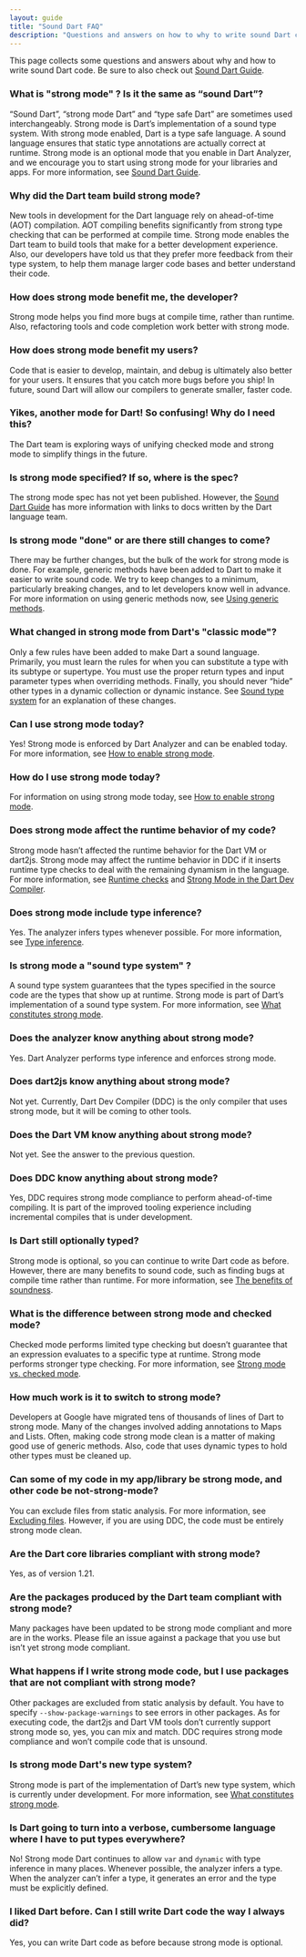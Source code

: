 ```yaml
---
layout: guide
title: "Sound Dart FAQ"
description: "Questions and answers on how to why to write sound Dart code."
---
```


This page collects some questions and answers about why and how to
write sound Dart code. Be sure to also check out
[Sound Dart Guide](/guides/language/sound-dart).

### What is "strong mode" ? Is it the same as “sound Dart”?

“Sound Dart”, “strong mode Dart” and “type safe Dart” are sometimes
used interchangeably. Strong mode is Dart’s implementation of a
sound type system. With strong mode enabled, Dart is a type safe language.
A sound language ensures that static type annotations are actually
correct at runtime. Strong mode is an optional mode that you enable in
Dart Analyzer, and we encourage you to start using strong mode for your
libraries and apps. For more information,
see [Sound Dart Guide](/guides/language/sound-dart).

### Why did the Dart team build strong mode?

New tools in development for the Dart language rely on ahead-of-time (AOT)
compilation. AOT compiling benefits significantly from strong type
checking that can be performed at compile time. Strong mode enables
the Dart team to build tools that make for a better development experience.
Also, our developers have told us that they prefer more feedback from
their type system, to help them manage larger code bases and better
understand their code.

### How does strong mode benefit me, the developer?

Strong mode helps you find more bugs at compile time, rather than runtime.
Also, refactoring tools and code completion work better with strong mode.

### How does strong mode benefit my users?

Code that is easier to develop, maintain, and debug is ultimately also
better for your users. It ensures that you catch more bugs before you ship!
In future, sound Dart will allow our compilers to generate smaller,
faster code.

### Yikes, another mode for Dart! So confusing! Why do I need this?

The Dart team is exploring ways of unifying checked mode and
strong mode to simplify things in the future.

### Is strong mode specified? If so, where is the spec?

The strong mode spec has not yet been published. However, the
[Sound Dart Guide](/guides/language/sound-dart) has more information
with links to docs written by the Dart language team.

### Is strong mode "done" or are there still changes to come?

There may be further changes, but the bulk of the work for strong mode is
done. For example, generic methods have been added to Dart to make it
easier to write sound code. We try to keep changes to a minimum,
particularly breaking changes, and to let developers know well in advance.
For more information on using generic methods now, see
[Using generic methods](/guides/language/language-tour#using-generic-methods).

### What changed in strong mode from Dart's "classic mode"?

Only a few rules have been added to make Dart a sound language.
Primarily, you must learn the rules for when you can substitute a
type with its subtype or supertype. You must use the proper return
types and input parameter types when overriding methods.
Finally, you should never “hide” other types in a dynamic collection
or dynamic instance. See
[Sound type system](sound-dart-guide#sound-type-system)
for an explanation of these changes.

### Can I use strong mode today?

Yes! Strong mode is enforced by Dart Analyzer and can be enabled today.
For more information, see
[How to enable strong mode](sound-dart-guide#how-to-enable-strong-mode).

### How do I use strong mode today?

For information on using strong mode today, see
[How to enable strong mode](sound-dart-guide#how-to-enable-strong-mode).

### Does strong mode affect the runtime behavior of my code?

Strong mode hasn’t affected the runtime behavior for the Dart VM or dart2js.
Strong mode may affect the runtime behavior in DDC if it inserts
runtime type checks to deal with the remaining dynamism in the language.
For more information, see
[Runtime checks](/guides/language/sound-dart#runtime-checks) and
[Strong Mode in the Dart Dev Compiler](https://chromium.googlesource.com/external/github.com/dart-lang/dev_compiler/+/refs/heads/master/doc/RUNTIME_SAFETY.md).

### Does strong mode include type inference?

Yes. The analyzer infers types whenever possible. For more information,
see [Type inference](sound-dart-guide#type-inference).

### Is strong mode a "sound type system" ?

A sound type system guarantees that the types specified in the source
code are the types that show up at runtime. Strong mode is part of
Dart’s implementation of a sound type system. For more information, see
[What constitutes strong mode](/guides/language/sound-dart#what-constitutes-strong-mode).

### Does the analyzer know anything about strong mode?

Yes. Dart Analyzer performs type inference and enforces strong mode.

### Does dart2js know anything about strong mode?

Not yet. Currently, Dart Dev Compiler (DDC) is the only compiler that
uses strong mode, but it will be coming to other tools.

### Does the Dart VM know anything about strong mode?

Not yet. See the answer to the previous question.

### Does DDC know anything about strong mode?

Yes, DDC requires strong mode compliance to perform ahead-of-time compiling.
It is part of the improved tooling experience
including incremental compiles that is under development.

### Is Dart still optionally typed?
Strong mode is optional, so you can continue to write Dart code as before.
However, there are many benefits to sound code, such as finding bugs
at compile time rather than runtime. For more information, see
[The benefits of soundness](/guides/language/sound-dart#the-benefits-of-soundness).

### What is the difference between strong mode and checked mode?

Checked mode performs limited type checking but doesn’t guarantee that
an expression evaluates to a specific type at runtime.
Strong mode performs stronger type checking. For more information, see
[Strong mode vs. checked mode](/guides/language/sound-dart#strong-mode-vs-checked-mode).

### How much work is it to switch to strong mode?

Developers at Google have migrated tens of thousands of lines of
Dart to strong mode. Many of the changes involved adding annotations
to Maps and Lists. Often, making code strong mode clean is a matter
of making good use of generic methods. Also, code that uses dynamic
types to hold other types must be cleaned up.

### Can some of my code in my app/library be strong mode, and other code be not-strong-mode?

You can exclude files from static analysis. For more information, see
[Excluding files](/guides/language/analysis-options#excluding-files).
However, if you are using DDC, the code must be entirely strong mode clean.

### Are the Dart core libraries compliant with strong mode?

Yes, as of version 1.21.

### Are the packages produced by the Dart team compliant with strong mode?

Many packages have been updated to be strong mode compliant and more
are in the works. Please file an issue against a package that you use
but isn’t yet strong mode compliant.

### What happens if I write strong mode code, but I use packages that are not compliant with strong mode?

Other packages are excluded from static analysis by default. You have
to specify `--show-package-warnings` to see errors in other packages.
As for executing code, the dart2js and Dart VM tools don’t currently
support strong mode so, yes, you can mix and match.
DDC requires strong mode compliance and won’t compile code that is unsound.

### Is strong mode Dart's new type system?

Strong mode is part of the implementation of Dart’s new type system,
which is currently under development. For more information, see
[What constitutes strong mode](/guides/language/sound-dart#what-constitutes-strong-mode).

### Is Dart going to turn into a verbose, cumbersome language where I have to put types everywhere?

No! Strong mode Dart continues to allow `var` and `dynamic` with type
inference in many places. Whenever possible, the analyzer infers a type.
When the analyzer can’t infer a type,
it generates an error and the type must be explicitly defined.

### I liked Dart before. Can I still write Dart code the way I always did?

Yes, you can write Dart code as before because strong mode is optional.
